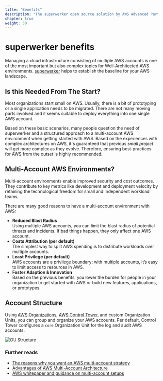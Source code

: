 ```yaml
---
title: "Benefits"
description: "The superwerker open source solution by AWS Advanced Partners kreuzwerker and superluminar automates the setup of an AWS Cloud environment with prescriptive best practices. It enables startups and SMBs to focus on their core business - by saving setup and maintenance time and money."
chapter: true
weight: 30
---
```


# superwerker benefits

Managing a cloud infrastructure consisting of multiple AWS accounts is one of the most important but also complex topics for Well-Architected AWS environments. [superwerker] helps to establish the baseline for your AWS landscape.

## Is this Needed From The Start?

Most organizations start small on AWS. Usually, there is a bit of prototyping or a single application needs to be migrated. There are not many moving parts involved and it seems suitable to deploy everything into one single AWS account.

Based on these basic scenarios, many people question the need of superwerker and a structured approach to a multi-account AWS environment when getting started with AWS. Based on the experiences with complex architectures on AWS, it's guaranteed that previous _small project_ will get more complex as they evolve. Therefore, ensuring best-practices for AWS from the outset is highly recommended.

## Multi-Account AWS Environments?

Multi-account environments enable improved security and cost outcomes. They contribute to key metrics like development and deployment velocity by retaining the technological freedom for small and independent workload teams.

There are many good reasons to have a multi-account environment with AWS:

- **Reduced Blast Radius** \
   Using multiple AWS accounts, you can limit the blast radius of potential threats and incidents. If bad things happen, they only affect one AWS account.
- **Costs Attribution (per default)** \
   The simplest way to split AWS spending is to distribute workloads over multiple accounts.
- **Least Privilege (per default)** \
  AWS accounts are a privilege boundary; with multiple accounts, it’s easy to limit access to resources in AWS.
- **Foster Adaption & Innovation** \
  Based on the previous benefits, you lower the burden for people in your organization to get started with AWS or build new features, applications, or prototypes.

## Account Structure

Using [AWS Organizations], [AWS Control Tower], and custom Organization Units, you can group and organize your AWS accounts. Per default, Control Tower configures a `core` Organization Unit for the log and audit AWS accounts.

![OU Structure](/images/accounts.png)

### Further reads

- [The reasons why you want an AWS multi-account strategy](https://kreuzwerker.de/post/AWS-multi-account-strategies)
- [Advantages of AWS Multi-Account Architecture](https://ruempler.eu/2017/07/09/advantages-aws-multi-account-architecture/)
- [AWS whitepaper and guidance on multi-account setups](https://docs.aws.amazon.com/whitepapers/latest/organizing-your-aws-environment/organizing-your-aws-environment.html)

[superwerker]: https://github.com/superwerker/superwerker
[aws organizations]: https://aws.amazon.com/organizations/
[aws control tower]: https://aws.amazon.com/controltower/

